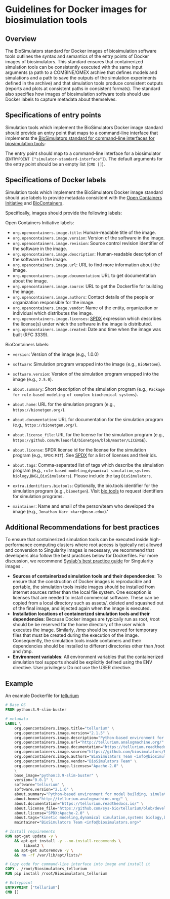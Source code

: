 # Guidelines for Docker images for biosimulation tools

## Overview
The BioSimulators standard for Docker images of biosimulation software tools outlines the syntax and semantics of the entry points of Docker images of biosimulators. This standard ensures that containerized simulation tools can be consistently executed with the same input arguments (a path to a COMBINE/OMEX archive that defines models and simulations and a path to save the outputs of the simulation experiments defined in the archive) and that simulation tools produce consistent outputs (reports and plots at consistent paths in consistent formats). The standard also specifies how images of biosimulation software tools should use Docker labels to capture metadata about themselves.


## Specifications of entry points 

Simulation tools which implement the BioSimulators Docker image standard should provide an entry point that maps to a command-line interface that implements the [BioSimulators standard for command-line interfaces for biosimulation tools](./Interfaces.md):

The entry point should map to a command-line interface for a biosimulator (`ENTRYPOINT ["simulator-standard-interface"]`).
The default arguments for the entry point should be an empty list (`CMD []`).

## Specifications of Docker labels

Simulation tools which implement the BioSimulators Docker image standard should use labels to provide metadata consistent with the [Open Containers Initiative](https://opencontainers.org/)  and [BioContainers](https://biocontainers.pro/).

Specifically, images should provide the following labels:

Open Containers Initiative labels:

- `org.opencontainers.image.title`: Human-readable title of the image.
- `org.opencontainers.image.version`: Version of the software in the image.
- `org.opencontainers.image.revision`: Source control revision identifier of the software in the image.
- `org.opencontainers.image.description`: Human-readable description of the software in the image.
- `org.opencontainers.image.url`: URL to find more information about the image.
- `org.opencontainers.image.documentation`: URL to get documentation about the image.
- `org.opencontainers.image.source`: URL to get the Dockerfile for building the image.
- `org.opencontainers.image.authors`: Contact details of the people or organization responsible for the image.
- `org.opencontainers.image.vendor`: Name of the entity, organization or individual which distributes the image.
- `org.opencontainers.image.licenses`: [SPDX](https://spdx.org/) expression which describes the license(s) under which the software in the image is distributed.
- `org.opencontainers.image.created`: Date and time when the image was built (RFC 3339).

BioContainers labels:

- `version`: Version of the image (e.g., 1.0.0)

- `software`: Simulation program wrapped into the image (e.g., `BioNetGen`).
- `software.version`: Version of the simulation program wrapped into the image (e.g., `2.5.0`).
- `about.summary`: Short description of the simulation program (e.g., `Package for rule-based modeling of complex biochemical systems`).
- `about.home`: URL for the simulation program (e.g., `https://bionetgen.org/`).
- `about.documentation`: URL for documentation for the simulation program (e.g., `https://bionetgen.org/`).
- `about.license_file`: URL for the license for the simulation program (e.g., `https://github.com/RuleWorld/bionetgen/blob/master/LICENSE`).
- `about.license`: SPDX license id for the license for the simulation program (e.g., `SPDX:MIT`). See [SPDX](https://spdx.org/)  for a list of licenses and their ids.
- `about.tags`: Comma-separated list of tags which describe the simulation program (e.g., `rule-based modeling`,`dynamical simulation`,`systems biology`,`BNGL`,`BioSimulators`). Please include the tag `BioSimulators`.
- `extra.identifiers.biotools`: Optionally, the bio.tools identifier for the simulation program (e.g., `bionetgen`). Visit [bio.tools](https://bio.tools/)  to request identifiers for simulation programs.
- `maintainer`: Name and email of the person/team who developed the image (e.g., `Jonathan Karr <karr@mssm.edu>`).'


## Additional Recommendations for best practices

To ensure that containerized simulation tools can be executed inside high-performance computing clusters where root access is typically not allowed and conversion to Singularity images is necessary, we recommend that developers also follow the best practices below for Dockerfiles. For more discussion, we recommend [Syslab's best practice guide](https://sylabs.io/guides/3.7/user-guide/singularity_and_docker.html#best-practices) for Singularity images .

- **Sources of containerized simulation tools and their dependencies**: To ensure that the construction of Docker images is reproducible and portable, the simulation tools inside images should be installed from internet sources rather than the local file system. One exception is licenses that are needed to install commercial software. These can be copied from a local directory such as assets/, deleted and squashed out of the final image, and injected again when the image is executed.
- **Installation locations of containerized simulation tools and their dependencies**: Because Docker images are typically run as root, /root should be be reserved for the home directory of the user which executes the image. Similarly, /tmp should be reserved for temporary files that must be created during the execution of the image. Consequently, the simulation tools inside containers and their dependencies should be installed to different directories other than /root and /tmp.
- **Environment variables**: All environment variables that the containerized simulation tool supports should be explicitly defined using the ENV directive.
User privileges: Do not use the USER directive.

## Example

An example Dockerfile for [tellurium](http://tellurium.analogmachine.org/)

```Dockerfile
# Base OS
FROM python:3.9-slim-buster

# metadata
LABEL \
    org.opencontainers.image.title="tellurium" \
    org.opencontainers.image.version="2.1.5" \
    org.opencontainers.image.description="Python-based environment for model building, simulation, and analysis that facilitates reproducibility of models in systems and synthetic biology" \
    org.opencontainers.image.url="http://tellurium.analogmachine.org/" \
    org.opencontainers.image.documentation="https://tellurium.readthedocs.io/" \
    org.opencontainers.image.source="https://github.com/biosimulators/Biosimulators_tellurium" \
    org.opencontainers.image.authors="BioSimulators Team <info@biosimulators.org>" \
    org.opencontainers.image.vendor="BioSimulators Team" \
    org.opencontainers.image.licenses="Apache-2.0" \
    \
    base_image="python:3.9-slim-buster" \
    version="0.0.1" \
    software="tellurium" \
    software.version="2.1.6" \
    about.summary="Python-based environment for model building, simulation, and analysis that facilitates reproducibility of models in systems and synthetic biology" \
    about.home="http://tellurium.analogmachine.org/" \
    about.documentation="https://tellurium.readthedocs.io/" \
    about.license_file="https://github.com/sys-bio/tellurium/blob/develop/LICENSE.txt" \
    about.license="SPDX:Apache-2.0" \
    about.tags="kinetic modeling,dynamical simulation,systems biology,biochemical networks,SBML,SED-ML,COMBINE,OMEX,BioSimulators" \
    maintainer="BioSimulators Team <info@biosimulators.org>"

# Install requirements
RUN apt-get update -y \
    && apt-get install -y --no-install-recommends \
        libxml2 \
    && apt-get autoremove -y \
    && rm -rf /var/lib/apt/lists/*

# Copy code for command-line interface into image and install it
COPY . /root/Biosimulators_tellurium
RUN pip install /root/Biosimulators_tellurium

# Entrypoint
ENTRYPOINT ["tellurium"]
CMD []
```